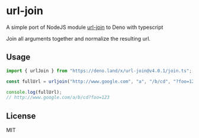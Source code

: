 # url-join

A simple port of NodeJS module [url-join](https://github.com/jfromaniello/url-join) to Deno with typescript

Join all arguments together and normalize the resulting url.

## Usage

```javascript
import { urlJoin } from "https://deno.land/x/url-join@v4.0.1/join.ts";

const fullUrl = urljoin("http://www.google.com", "a", "/b/cd", "?foo=123");

console.log(fullUrl);
// http://www.google.com/a/b/cd?foo=123
```

## License

MIT
